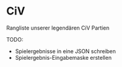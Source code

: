 # CiV
Rangliste unserer legendären CiV Partien

TODO:
- Spielergebnisse in eine JSON schreiben
- Spielergebnis-Eingabemaske erstellen
